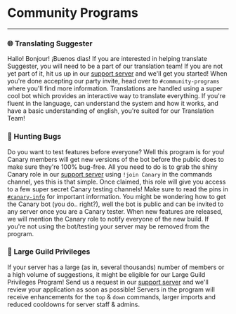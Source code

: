 # Community Programs
---
### 🌐 Translating Suggester

Hallo! Bonjour! ¡Buenos dias! If you are interested in helping translate Suggester, you will need to be a part of our translation team! If you are not yet part of it, hit us up in our [support server](https://discord.gg/G5pEdUp) and we'll get you started!
When you're done accepting our party invite, head over to `#community-programs` where you'll find more information. Translations are handled using a super cool bot which provides an interactive way to translate everything. If you're fluent in the language, can understand the system and how it works, and have a basic understanding of english, you're suited for our Translation Team! 

### 🐛 Hunting Bugs

Do you want to test features before everyone? Well this program is for you! Canary members will get new versions of the bot before the public does to make sure they're 100% bug-free. All you need to do is to grab the shiny Canary role in our [support server](https://discord.gg/G5pEdUp) using `!join Canary` in the commands channel, yes this is that simple.
Once claimed, this role will give you access to a few super secret Canary testing channels! Make sure to read the pins in [`#canary-info`](https://canary.discord.com/channels/566002482166104066/618527254271754250) for important information. 
You might be wondering how to get the Canary bot (you do.. right?), well the bot is public and can be invited to any server once you are a Canary tester. When new features are released, we will mention the Canary role to notify everyone of the new build. If you're not using the bot/testing your server may be removed from the program.

### 📡 Large Guild Privileges

If your server has a large (as in, several thousands) number of members or a high volume of suggestions, it might be eligible for our Large Guild Privileges Program! Send us a request in our [support server](https://discord.gg/G5pEdUp) and we'll review your application as soon as possible! Servers in the program will receive enhancements for the `top` & `down` commands, larger imports and reduced cooldowns for server staff & admins. 
